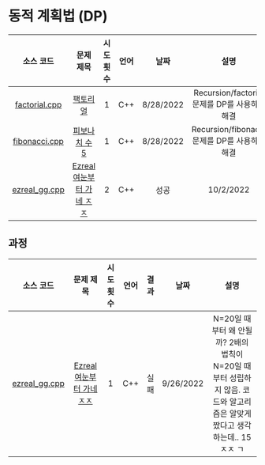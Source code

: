 # 동적 계획법 (DP)
|소스 코드|문제 제목|시도 횟수|언어|날짜|설명|
|:---:|:---:|:---:|:---:|:---:|:---:|
|[factorial.cpp](./factorial.cpp)|[팩토리얼](http://boj.kr/10872)|1|C++|8/28/2022|Recursion/factorial 문제를 DP를 사용하여 해결|
|[fibonacci.cpp](./fibonacci.cpp)|[피보나치 수 5](http://boj.kr/10870)|1|C++|8/28/2022|Recursion/fibonacci 문제를 DP를 사용하여 해결|
|[ezreal_gg.cpp](./ezreal_gg.cpp)|[Ezreal 여눈부터 가네 ㅈㅈ](http://boj.kr/20500)|2|C++|성공|10/2/2022|N=20일 때부터 안되는 이유: ULL 범위를 넘어서서. 그리고 나머지 법칙을 이용하여 범위 문제를 해결함. GG|

## 과정
|소스 코드|문제 제목|시도 횟수|언어|결과|날짜|설명|
|:---:|:---:|:---:|:---:|:---:|:---:|:---:|
|[ezreal_gg.cpp](./Footprints/ezreal_gg.cpp)|[Ezreal 여눈부터 가네 ㅈㅈ](http://boj.kr/20500)|1|C++|실패|9/26/2022|N=20일 때부터 왜 안될까? 2배의 법칙이 N=20일 때부터 성립하지 않음. 코드와 알고리즘은 알맞게 짰다고 생각하는데.. 15ㅈㅈ ㄱ|